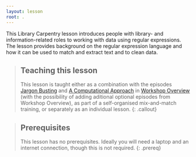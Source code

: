```yaml
---
layout: lesson
root: .
---
```

This Library Carpentry lesson introduces people with library- and information-related roles to working with data using regular expressions. The lesson provides background on the regular expression language and how it can be used to match and extract text and to clean data. 

> ## Teaching this lesson
>
> This lesson is taught either as a combination with the episodes [Jargon Busting](https://librarycarpentry.org/lc-overview/03-jargon-busting/index.html) and [A Computational Approach](https://librarycarpentry.org/lc-overview/04-computational-approach/index.html) in [Workshop Overview](https://librarycarpentry.org/lc-overview/) (with the possibility of adding aditional optional episodes from Workshop Overview), as part of a self-organised mix-and-match training, or separately as an individual lesson.
{: .callout}

> ## Prerequisites
>
> This lesson has no prerequisites. Ideally you will need a laptop and an internet connection, though this is not required.
{: .prereq}
